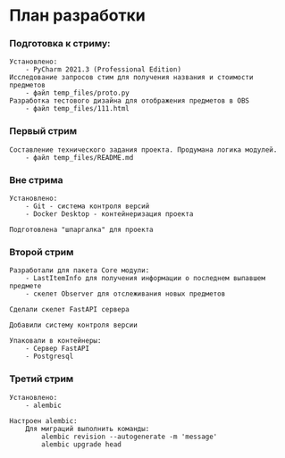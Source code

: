 # План разработки

### Подготовка к стриму:
    
    Установлено:
        - PyCharm 2021.3 (Professional Edition)
    Исследование запросов стим для получения названия и стоимости предметов 
        - файл temp_files/proto.py
    Разработка тестового дизайна для отображения предметов в OBS
        - файл temp_files/111.html
    

### Первый стрим

    Составление технического задания проекта. Продумана логика модулей.
        - файл temp_files/README.md

### Вне стрима

    Установлено:
        - Git - система контроля версий
        - Docker Desktop - контейнеризация проекта

    Подготовлена "шпаргалка" для проекта

### Второй стрим

    Разработали для пакета Core модули:
        - LastItemInfo для получения информации о последнем выпавшем предмете
        - скелет Observer для отслеживания новых предметов

    Сделали скелет FastAPI сервера

    Добавили систему контроля версии

    Упаковали в контейнеры: 
        - Сервер FastAPI
        - Postgresql

### Третий стрим

    Установлено:
        - alembic
    
    Настроен alembic:
        Для миграций выполнить команды: 
            alembic revision --autogenerate -m 'message'
            alembic upgrade head

